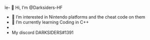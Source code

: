 le- 👋 Hi, I’m @Darksiders-HF
- 👀 I’m interested in Nintendo platforms and the cheat code on them
- 🌱 I’m currently learning  Coding in C++
- 
- My discord DARKSIDERS#1391

<!---
Darksiders-HF/Darksiders-HF is a ✨ special ✨ repository because its `README.md` (this file) appears on your GitHub profile."
--->
